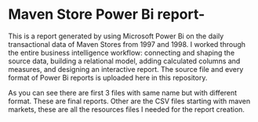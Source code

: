 # Maven Store Power Bi report-
This is a report generated by using Microsoft Power Bi on the daily transactional data of Maven Stores from 1997 and 1998.
I worked through the entire business intelligence workflow: connecting and shaping the source data, building a relational model, adding calculated columns and measures, and designing an interactive report. The source file and every format of Power Bi reports is uploaded here in this repository.

As you can see there are first 3 files with same name but with different format. These are final reports.
Other are the CSV files starting with maven markets, these are all the resources files I needed for the report creation.
